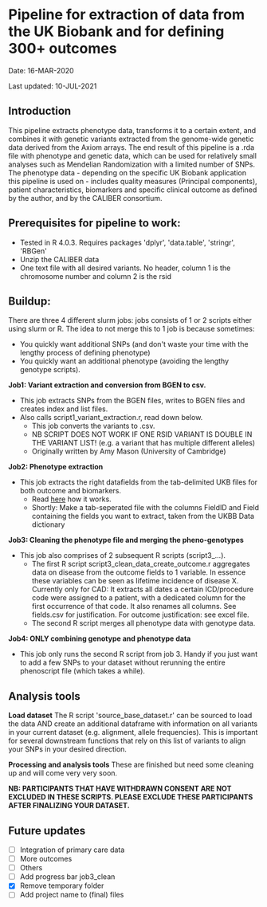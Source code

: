 # Pipeline for extraction of data from the UK Biobank and for defining 300+ outcomes

Date: 16-MAR-2020

Last updated: 10-JUL-2021

**Introduction**
-----------------
This pipeline extracts phenotype data, transforms it to a certain extent, and combines it with genetic variants extracted from the genome-wide genetic data derived from the Axiom arrays.
The end result of this pipeline is a .rda file with phenotype and genetic data, which can be used for relatively small analyses such as Mendelian Randomization with a limited number of SNPs. The phenotype data - depending on the specific UK Biobank application this pipeline is used on - includes quality measures (Principal components), patient characteristics, biomarkers and specific clinical outcome as defined by the author, and by the CALIBER consortium.


**Prerequisites for pipeline to work:**
-------------------------------------
- Tested in R 4.0.3. Requires packages 'dplyr', 'data.table', 'stringr', 'RBGen'
- Unzip the CALIBER data
- One text file with all desired variants. No header, column 1 is the chromosome number and column 2 is the rsid

Buildup:
------------
There are three 4 different slurm jobs: jobs consists of 1 or 2 scripts either using slurm or R.
The idea to not merge this to 1 job is because sometimes:
- You quickly want additional SNPs (and don't waste your time with the lengthy process of defining phenotype)
- You quickly want an additional phenotype (avoiding the lengthy genotype scripts).  


**Job1: Variant extraction and conversion from BGEN to csv.**
- This job extracts SNPs from the BGEN files, writes to BGEN files and creates index and list files.
- Also calls script1_variant_extraction.r, read down below.
	- This job converts the variants to .csv.
	- NB SCRIPT DOES NOT WORK IF ONE RSID VARIANT IS DOUBLE IN THE VARIANT LIST! (e.g. a variant that has multiple different alleles)
	- Originally written by Amy Mason (University of Cambridge)

**Job2: Phenotype extraction**
- This job extracts the right datafields from the tab-delimited UKB files for both outcome and biomarkers.
	- Read [here](https://github.com/CirculatoryHealth/UKBioPick) how it works.
	- Shortly: Make a tab-seperated file with the columns FieldID and Field containing the fields you want to extract, taken from the UKBB Data dictionary

**Job3: Cleaning the phenotype file and merging the pheno-genotypes**
- This job also comprises of 2 subsequent R scripts (script3_...).
	- The first R script script3_clean_data_create_outcome.r aggregates data on disease from the outcome fields to 1 variable. In essence these variables can be seen as lifetime incidence of disease X. Currently only for CAD: It extracts all dates a certain ICD/procedure code were assigned to a patient, with a dedicated column for the first occurrence of that code. It also renames all columns. See fields.csv for justification. For outcome justification: see excel file.
	- The second R script merges all phenotype data with genotype data.

**Job4: ONLY combining genotype and phenotype data**
- This job only runs the second R script from job 3. Handy if you just want to add a few SNPs to your dataset without rerunning the entire phenoscript file (which takes a while).

**Analysis tools**
-------------------------------
**Load dataset**
The R script 'source_base_dataset.r' can be sourced to load the data AND create an additional dataframe with information on all variants in your current dataset (e.g. alignment, allele frequencies). This is important for several downstream functions that rely on this list of variants to align your SNPs in your desired direction.

**Processing and analysis tools**
These are finished but need some cleaning up and will come very very soon.


**NB: PARTICIPANTS THAT HAVE WITHDRAWN CONSENT ARE NOT EXCLUDED IN THESE SCRIPTS. PLEASE EXCLUDE THESE PARTICIPANTS AFTER FINALIZING YOUR DATASET.**

**Future updates**
---------------------
- [ ] Integration of primary care data
- [ ] More outcomes
- [ ] Others
- [ ] Add progress bar job3_clean
- [x] Remove temporary folder
- [ ] Add project name to (final) files

